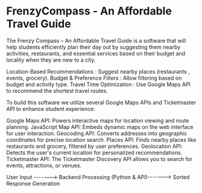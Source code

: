 # FrenzyCompass - An Affordable Travel Guide 

The Frenzy Compass – An Affordable Travel Guide is a software that will help students efficiently plan their day out by suggesting them nearby activities, restaurants, and essential services based on their budget and locality when they are new to a city.

Location-Based Recommendations : Suggest nearby places (restaurants , events, grocery).​
Budget & Preference Filters : Allow filtering based on budget and activity type.​
Travel Time Optimization : Use Google Maps API to recommend the shortest travel routes.

To build this software we utilize several Google Maps APIs and Ticketmaster API to enhance student experience: 

Google Maps API: Powers interactive maps for location viewing and route planning. 
JavaScript Map API: Embeds dynamic maps on the web interface for user interaction. 
Geocoding API: Converts addresses into geographic coordinates for precise location search. 
Places API: Finds nearby places like restaurants and grocery, filtered by user preferences. 
Geolocation API: Detects the user's current location for personalized recommendations. 
Ticketmaster API: The Ticketmaster Discovery API allows you to search for events, attractions, or venues.​

User Input​​     ------->        Backend Processing (Python & API)​   ------->   Sorted Response Generation
